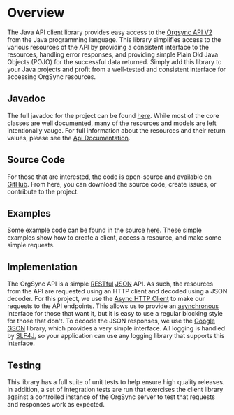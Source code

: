 # Overview

The Java API client library provides easy access to the [Orgsync API V2][os_api] from
the Java programming language.  This library simplifies access to the various resources
of the API by providing a consistent interface to the resources, handling error responses,
and providing simple Plain Old Java Objects (POJO) for the successful data returned.  Simply
add this library to your Java projects and profit from a well-tested and consistent interface
for accessing OrgSync resources.

## Javadoc

The full javadoc for the project can be found [here][javadoc].  While most of the core classes
are well documented, many of the resources and models are left intentionally vauge.  For full
information about the resources and their return values, please see the [Api Documentation][os_api].

## Source Code

For those that are interested, the code is open-source and available on [GitHub][code].  From
here, you can download the source code, create issues, or contribute to the project.

## Examples

Some example code can be found in the source [here][examples].  These simple examples show
how to create a client, access a resource, and make some simple requests.

## Implementation

The OrgSync API is a simple [RESTful][rest] [JSON][json] API.  As such, the resources from the
API are requested using an HTTP client and decoded using a JSON decoder.  For this project, we use
the [Async HTTP Client][async_http] to make our requests to the API endpoints.  This allows us
to provide an [asynchronous][async] interface for those that want it, but it is easy to use a
regular blocking style for those that don't.  To decode the JSON responses, we use the
[Google GSON][gson] library, which provides a very simple interface.  All logging is handled
by [SLF4J][slf4j], so your application can use any logging library that supports this interface.

## Testing

This library has a full suite of unit tests to help ensure high quality releases.  In addition, a
set of integration tests are run that exercises the client library against a controlled instance
of the OrgSync server to test that requests and responses work as expected.


  [os_api]: https://api.orgsync.com/api/docs/v2
  [code]: https://github.com/orgsync/orgsync-api-java
  [rest]: http://en.wikipedia.org/wiki/Representational_state_transfer
  [json]: http://en.wikipedia.org/wiki/Json
  [async_http]: http://sonatype.github.io/async-http-client/
  [async]: http://en.wikipedia.org/wiki/Asynchronous_I/O
  [gson]: https://code.google.com/p/google-gson/
  [slf4j]: http://www.slf4j.org/
  [examples]: https://github.com/orgsync/orgsync-api-java/tree/master/src/examples/java/com/orgsync/api/examples
  [javadoc]: ../../javadoc
  